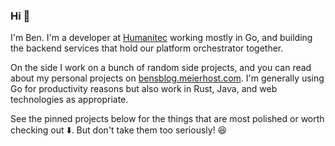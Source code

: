 ### Hi 👋

I'm Ben. I'm a developer at [Humanitec](https://www.humanitec.com) working mostly in Go, and building the backend services that hold our platform orchestrator together.

On the side I work on a bunch of random side projects, and you can read about my personal projects on [bensblog.meierhost.com](https://bensblog.meierhost.com/). I'm generally using Go for productivity reasons but also work in Rust, Java, and web technologies as appropriate.

See the pinned projects below for the things that are most polished or worth checking out ⬇️. But don't take them too seriously! 😆
